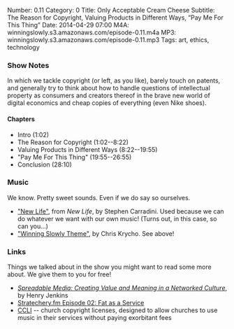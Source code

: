 Number: 0.11
Category: 0
Title: Only Acceptable Cream Cheese
Subtitle: The Reason for Copyright, Valuing Products in Different Ways, &ldquo;Pay Me For This Thing&rdquo;
Date: 2014-04-29 07:00
M4A: winningslowly.s3.amazonaws.com/episode-0.11.m4a
MP3: winningslowly.s3.amazonaws.com/episode-0.11.mp3
Tags: art, ethics, technology

### Show Notes

In which we tackle copyright (or left, as you like), barely touch on patents,
and generally try to think about how to handle questions of intellectual
property as consumers and creators thereof in the brave new world of digital
economics and cheap copies of everything (even Nike shoes).

#### Chapters

  - Intro (1:02)
  - The Reason for Copyright (1:02--8:22)
  - Valuing Products in Different Ways (8:22--19:55)
  - "Pay Me For This Thing" (19:55--26:55)
  - Conclusion (28:10)

### Music

We know. Pretty sweet sounds. Even if we do say so ourselves.

  - ["New Life"](http://themidnightsons.bandcamp.com), from _New Life_, by
    Stephen Carradini. Used because we can do whatever we want with our own
    music! (Turns out, in this case, so can you...)
  - ["Winning Slowly Theme"](https://soundcloud.com/chriskrycho/winning-slowly),
    by Chris Krycho. See above!

### Links

Things we talked about in the show you might want to read some more about. We
give them to you for free!

  - [_Spreadable Media: Creating Value and Meaning in a Networked Culture_], by
    Henry Jenkins
  - [Stratechery.fm Episode 02: Fat as a Service]
  - [CCLI] -- church copyright licenses, designed to allow churches to use music
    in their services without paying exorbitant fees

[_Spreadable Media: Creating Value and Meaning in a Networked Culture_]: http://www.amazon.com/Spreadable-Media-Creating-Networked-Postmillennial/dp/0814743501/
[Stratechery.fm Episode 02: Fat as a Service]: http://stratechery.fm/episode-002-fat-as-a-service-faas/
[CCLI]: http://us.ccli.com/licenses-and-services/church-copyright-license/